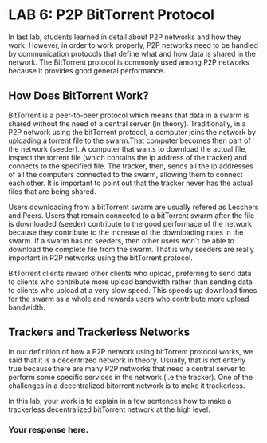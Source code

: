 # LAB 6: P2P BitTorrent Protocol

In last lab, students learned in detail about P2P networks and how they work. However, in order to work properly, P2P networks need to be handled by communication protocols that define what and how data is shared in the network. The BitTorrent protocol is commonly used among P2P networks because it provides good general performance. 

## How Does BitTorrent Work?

BitTorrent is a peer-to-peer protocol which means that data in a swarm is shared without the need of a central server (in theory). Traditionally, in a P2P network using the bitTorrent protocol, a computer joins the network by uploading a torrent file to the swarm.That computer becomes then part of the network (seeder). A computer that wants to download the actual file, inspect the torrent file (which contains the ip address of the tracker) and connects to the specified file. The tracker, then, sends all the ip addresses of all the computers connected to the swarm, allowing them to connect each other. It is important to point out that the tracker never has the actual files that are being shared. 

Users downloading from a bitTorrent swarm are usually refered as Lecchers and Peers. Users that remain connected to a bitTorrent swarm after the file is downloaded (seeder) contribute to the good performace of the network because they contribute to the increase of the downloading rates in the swarm. If a swarm has no seeders, then other users won´t be able to download the complete file from the swarm. That is why seeders are really important in P2P networks using the bitTorrent protocol. 

BitTorrent clients reward other clients who upload, preferring to send data to clients who contribute more upload bandwidth rather than sending data to clients who upload at a very slow speed. This speeds up download times for the swarm as a whole and rewards users who contribute more upload bandwidth.

## Trackers and Trackerless Networks 

In our definition of how a P2P network using bitTorrent protocol works, we said that it is a decentrized network in theory. Usually, that is not enterly true because there are many P2P networks that need a central server to perform some specific services in the network (i.e the tracker). One of the challenges in a decentralized bitorrent network is to make it trackerless. 

In this lab, your work is to explain in a few sentences how to make a trackerless decentralized bitTorrent network at the high level. 

### Your response here. 






